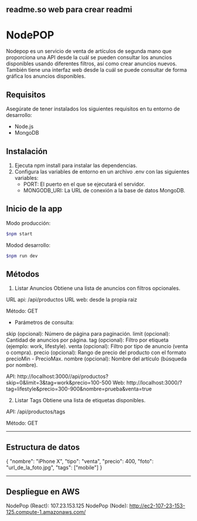 ## readme.so web para crear readmi

# NodePOP

Nodepop es un servicio de venta de artículos de segunda mano que proporciona una API desde la cuál se pueden consultar los anuncios disponibles usando diferentes filtros, así como crear anuncios nuevos.
También tiene una interfaz web desde la cuál se puede consultar de forma gráfica los anuncios disponibles.

## Requisitos

Asegúrate de tener instalados los siguientes requisitos en tu entorno de desarrollo:

- Node.js
- MongoDB

## Instalación

1. Ejecuta npm install para instalar las dependencias.
2. Configura las variables de entorno en un archivo .env con las siguientes variables:
    - PORT: El puerto en el que se ejecutará el servidor.
    - MONGODB_URI: La URL de conexión a la base de datos MongoDB.

## Inicio de la app

Modo producción:
```sh 
$npm start
```

Modod desarrollo:
```sh
$npm run dev
```

## Métodos

1. Listar Anuncios
Obtiene una lista de anuncios con filtros opcionales.

URL api: /api/productos
URL web: desde la propia raiz

Método: GET

- Parámetros de consulta:

skip (opcional): Número de página para paginación.
limit (opcional): Cantidad de anuncios por página.
tag (opcional): Filtro por etiqueta (ejemplo: work, lifestyle).
venta (opcional): Filtro por tipo de anuncio (venta o compra).
precio (opcional): Rango de precio del producto con el formato precioMin - PrecioMax.
nombre (opcional): Nombre del artículo (búsqueda por nombre).


API: http://localhost:3000//api/productos?skip=0&limit=3&tag=work&precio=100-500
Web: http://localhost:3000/?tag=lifestyle&precio=300-900&nombre=prueba&venta=true

2. Listar Tags
Obtiene una lista de etiquetas disponibles.

API: /api/productos/tags

Método: GET

--------------------

## Estructura de datos

{
  "nombre": "iPhone X",
  "tipo": "venta",
  "precio": 400,
  "foto": "url_de_la_foto.jpg",
  "tags": ["mobile"]
}

--------------------

## Despliegue en AWS
NodePop (React): 107.23.153.125
NodePop (Node): http://ec2-107-23-153-125.compute-1.amazonaws.com/
